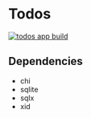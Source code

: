# Todos

[![todos app build](https://github.com/Hermanowicz/go-training/actions/workflows/todos.yaml/badge.svg)](https://github.com/Hermanowicz/go-training/actions/workflows/todos.yaml)

## Dependencies

- chi
- sqlite
- sqlx
- xid
